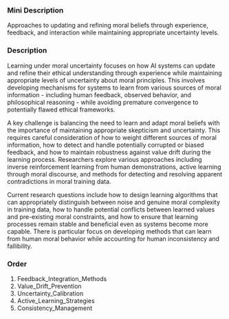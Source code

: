 ### Mini Description

Approaches to updating and refining moral beliefs through experience, feedback, and interaction while maintaining appropriate uncertainty levels.

### Description

Learning under moral uncertainty focuses on how AI systems can update and refine their ethical understanding through experience while maintaining appropriate levels of uncertainty about moral principles. This involves developing mechanisms for systems to learn from various sources of moral information - including human feedback, observed behavior, and philosophical reasoning - while avoiding premature convergence to potentially flawed ethical frameworks.

A key challenge is balancing the need to learn and adapt moral beliefs with the importance of maintaining appropriate skepticism and uncertainty. This requires careful consideration of how to weight different sources of moral information, how to detect and handle potentially corrupted or biased feedback, and how to maintain robustness against value drift during the learning process. Researchers explore various approaches including inverse reinforcement learning from human demonstrations, active learning through moral discourse, and methods for detecting and resolving apparent contradictions in moral training data.

Current research questions include how to design learning algorithms that can appropriately distinguish between noise and genuine moral complexity in training data, how to handle potential conflicts between learned values and pre-existing moral constraints, and how to ensure that learning processes remain stable and beneficial even as systems become more capable. There is particular focus on developing methods that can learn from human moral behavior while accounting for human inconsistency and fallibility.

### Order

1. Feedback_Integration_Methods
2. Value_Drift_Prevention
3. Uncertainty_Calibration
4. Active_Learning_Strategies
5. Consistency_Management

